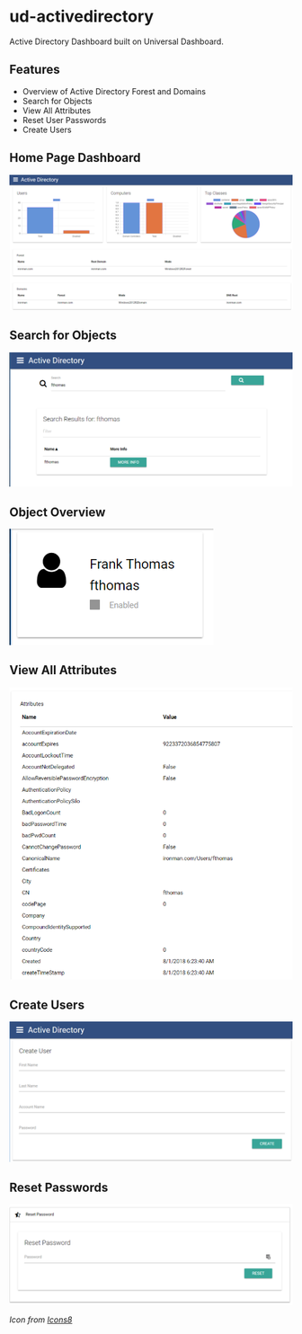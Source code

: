 # ud-activedirectory

Active Directory Dashboard built on Universal Dashboard.

## Features 

- Overview of Active Directory Forest and Domains
- Search for Objects
- View All Attributes
- Reset User Passwords
- Create Users

## Home Page Dashboard

![](./images/dashboard.png)

## Search for Objects

![](./images/search.png)

## Object Overview

![](./images/object-overview.png)

## View All Attributes

![](./images/attributes.png)

## Create Users

![](./images/create-user.png)

## Reset Passwords

![](./images/reset-password.png)

_Icon from [Icons8](http://icons8.com)_